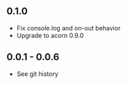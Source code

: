 ## 0.1.0
* Fix console.log and on-out behavior
* Upgrade to acorn 0.9.0

## 0.0.1 - 0.0.6
* See git history
